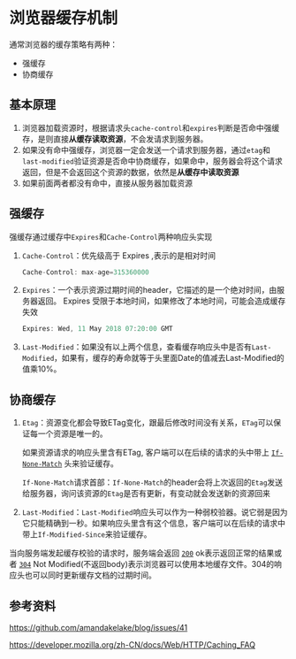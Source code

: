 # 浏览器缓存机制

通常浏览器的缓存策略有两种：

* 强缓存
* 协商缓存

## 基本原理

1. 浏览器加载资源时，根据请求头`cache-control`和`expires`判断是否命中强缓存，是则直接**从缓存读取资源**，不会发请求到服务器。
2. 如果没有命中强缓存，浏览器一定会发送一个请求到服务器，通过`etag`和`last-modified`验证资源是否命中协商缓存，如果命中，服务器会将这个请求返回，但是不会返回这个资源的数据，依然是**从缓存中读取资源**
3. 如果前面两者都没有命中，直接从服务器加载资源

## 强缓存

强缓存通过缓存中`Expires`和`Cache-Control`两种响应头实现

1. `Cache-Control`：优先级高于 Expires ,表示的是相对时间

   ```javascript
   Cache-Control: max-age=315360000
   ```

2. `Expires`：一个表示资源过期时间的header，它描述的是一个绝对时间，由服务器返回。
   Expires 受限于本地时间，如果修改了本地时间，可能会造成缓存失效

   ```javascript
   Expires: Wed, 11 May 2018 07:20:00 GMT
   ```
   
3. `Last-Modified`：如果没有以上两个信息，查看缓存响应头中是否有`Last-Modified`，如果有，缓存的寿命就等于头里面Date的值减去Last-Modified的值乘10%。

## 协商缓存

1. `Etag`：资源变化都会导致ETag变化，跟最后修改时间没有关系，`ETag`可以保证每一个资源是唯一的。

   如果资源请求的响应头里含有ETag, 客户端可以在后续的请求的头中带上 [`If-None-Match`](https://developer.mozilla.org/zh-CN/docs/Web/HTTP/Headers/If-None-Match) 头来验证缓存。

   `If-None-Match`请求首部：`If-None-Match`的header会将上次返回的`Etag`发送给服务器，询问该资源的`Etag`是否有更新，有变动就会发送新的资源回来

2. `Last-Modified`：`Last-Modified`响应头可以作为一种弱校验器。说它弱是因为它只能精确到一秒。如果响应头里含有这个信息，客户端可以在后续的请求中带上`If-Modified-Since`来验证缓存。

当向服务端发起缓存校验的请求时，服务端会返回 [`200`](https://developer.mozilla.org/zh-CN/docs/Web/HTTP/Status/200) ok表示返回正常的结果或者 [`304`](https://developer.mozilla.org/zh-CN/docs/Web/HTTP/Status/304) Not Modified(不返回body)表示浏览器可以使用本地缓存文件。304的响应头也可以同时更新缓存文档的过期时间。

## 参考资料

<https://github.com/amandakelake/blog/issues/41>

https://developer.mozilla.org/zh-CN/docs/Web/HTTP/Caching_FAQ